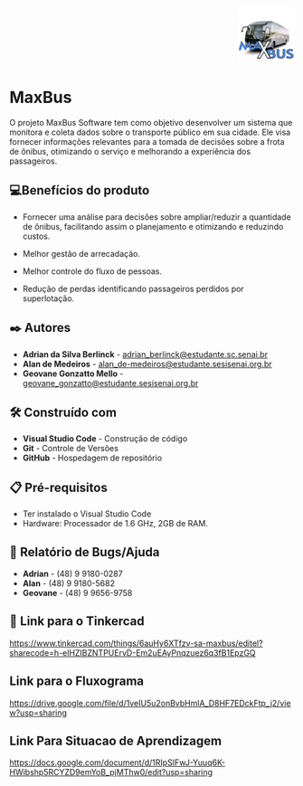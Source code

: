<div align= "right">
<img src= "logo.png"
height="100px"/>
</div>

# MaxBus

O projeto MaxBus Software tem como objetivo desenvolver um sistema que monitora e coleta dados sobre o transporte público em sua cidade. Ele visa fornecer informações relevantes para a tomada de decisões sobre a frota de ônibus, otimizando o serviço e melhorando a experiência dos passageiros.


## 💻Benefícios do produto

- Fornecer uma análise para decisões sobre ampliar/reduzir a quantidade de ônibus, facilitando assim o planejamento e otimizando e reduzindo custos. 

- Melhor gestão de arrecadação.

- Melhor controle do fluxo de pessoas.

- Redução de perdas identificando passageiros perdidos por superlotação.








## ✒️ Autores

- **Adrian da Silva Berlinck** - adrian_berlinck@estudante.sc.senai.br
- **Alan de Medeiros** - alan_de-medeiros@estudante.sesisenai.org.br
- **Geovane Gonzatto Mello** - geovane_gonzatto@estudante.sesisenai.org.br


## 🛠️ Construído com

- **Visual Studio Code** - Construção de código
- **Git** - Controle de Versões
- **GitHub** - Hospedagem de repositório


## 📋 Pré-requisitos

- Ter instalado o Visual Studio Code
- Hardware: Processador de 1.6 GHz, 2GB de RAM.

## 👾 Relatório de Bugs/Ajuda

- **Adrian** - (48) 9 9180-0287
- **Alan** - (48) 9 9180-5682
- **Geovane** - (48) 9 9656-9758

## 🤙 Link para o Tinkercad

https://www.tinkercad.com/things/6auHy6XTfzv-sa-maxbus/editel?sharecode=h-elHZIBZNTPUErvD-Em2uEAyPnqzuez6q3fB1EpzGQ

## Link para o Fluxograma

https://drive.google.com/file/d/1veIU5u2onBvbHmlA_D8HF7EDckFtp_j2/view?usp=sharing

## Link Para Situacao de Aprendizagem

https://docs.google.com/document/d/1RIpSIFwJ-Yuuq6K-HWibshp5RCYZD9emYoB_pjMThw0/edit?usp=sharing
